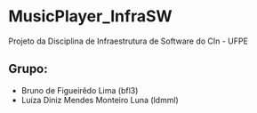 # MusicPlayer_InfraSW
Projeto da Disciplina de Infraestrutura de Software do CIn - UFPE

## Grupo:
- Bruno de Figueirêdo Lima (bfl3)
- Luiza Diniz Mendes Monteiro Luna (ldmml)
